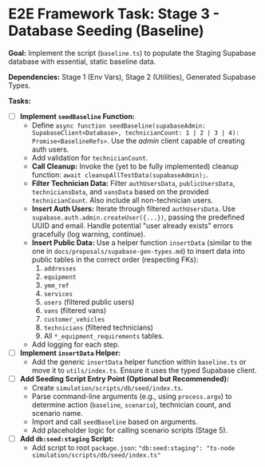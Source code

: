 # E2E Framework Task: Stage 3 - Database Seeding (Baseline)

**Goal:** Implement the script (`baseline.ts`) to populate the Staging Supabase database with essential, static baseline data.
                            
**Dependencies:** Stage 1 (Env Vars), Stage 2 (Utilities), Generated Supabase Types.

**Tasks:**


-   [ ] **Implement `seedBaseline` Function:**
    -   Define `async function seedBaseline(supabaseAdmin: SupabaseClient<Database>, technicianCount: 1 | 2 | 3 | 4): Promise<BaselineRefs>`. Use the *admin* client capable of creating auth users.
    -   Add validation for `technicianCount`.
    -   **Call Cleanup:** Invoke the (yet to be fully implemented) cleanup function: `await cleanupAllTestData(supabaseAdmin);`.
    -   **Filter Technician Data:** Filter `authUsersData`, `publicUsersData`, `techniciansData`, and `vansData` based on the provided `technicianCount`. Also include all non-technician users.
    -   **Insert Auth Users:** Iterate through filtered `authUsersData`. Use `supabase.auth.admin.createUser({...})`, passing the predefined UUID and email. Handle potential "user already exists" errors gracefully (log warning, continue).
    -   **Insert Public Data:** Use a helper function `insertData` (similar to the one in `docs/proposals/supabase-gen-types.md`) to insert data into public tables in the correct order (respecting FKs):                      
        1.  `addresses`
        2.  `equipment`
        3.  `ymm_ref`
        4.  `services`
        5.  `users` (filtered public users)
        6.  `vans` (filtered vans)
        7.  `customer_vehicles`
        8.  `technicians` (filtered technicians)
        9.  All `*_equipment_requirements` tables.
    -   Add logging for each step.
-   [ ] **Implement `insertData` Helper:**
    -   Add the generic `insertData` helper function within `baseline.ts` or move it to `utils/index.ts`. Ensure it uses the typed Supabase client.
-   [ ] **Add Seeding Script Entry Point (Optional but Recommended):**
    -   Create `simulation/scripts/db/seed/index.ts`.
    -   Parse command-line arguments (e.g., using `process.argv`) to determine action (`baseline`, `scenario`), technician count, and scenario name.
    -   Import and call `seedBaseline` based on arguments.
    -   Add placeholder logic for calling scenario scripts (Stage 5).
-   [ ] **Add `db:seed:staging` Script:**
    -   Add script to root `package.json`: `"db:seed:staging": "ts-node simulation/scripts/db/seed/index.ts"` 